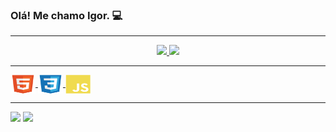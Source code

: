 ### Olá! Me chamo Igor. 💻
---
<div align="center">
<a href="https://github.com/igorzfrank">
<img height="120em" src="https://github-readme-stats.vercel.app/api?username=igorzfrank&show_icons=true&theme=github_dark&include_all_commits=true&count_private=true"/>
<img height="120em" src="https://github-readme-stats.vercel.app/api/top-langs/?username=igorzfrank&layout=compact&langs_count=7&theme=github_dark"/>
</div>
  
---
<div style="display: inline_block">
<img align="center" alt="Rafa-HTML" height="30" width="40" src="https://raw.githubusercontent.com/devicons/devicon/master/icons/html5/html5-original.svg">
<img align="center" alt="Rafa-CSS" height="30" width="40" src="https://raw.githubusercontent.com/devicons/devicon/master/icons/css3/css3-original.svg">
<img align="center" alt="Rafa-Js" height="30" width="40" src="https://raw.githubusercontent.com/devicons/devicon/master/icons/javascript/javascript-plain.svg">
</div>
  
--- 
  
<div> 
  <a href="https://www.instagram.com/igorzfrank/" target="_blank"><img src="https://img.shields.io/badge/-Instagram-%23E4405F?style=for-the-badge&logo=instagram&logoColor=white" target="_blank"></a>
  <a href="https://www.linkedin.com/in/igor-frank-moreno-b1a86a1a4/" target="_blank"><img src="https://img.shields.io/badge/-LinkedIn-%230077B5?style=for-the-badge&logo=linkedin&logoColor=white" target="_blank"></a> 
  
</div>
